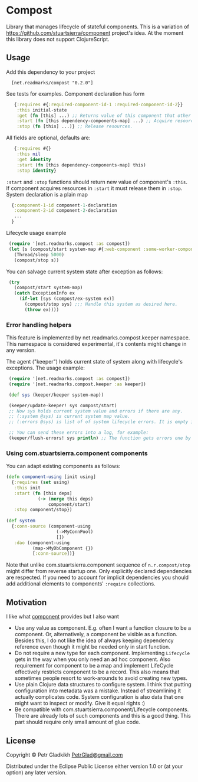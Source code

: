 # Compost

Library that manages lifecycle of stateful components. 
This is a variation of https://github.com/stuartsierra/component project's idea.
At the moment this library does not support ClojureScript.

## Usage

Add this dependency to your project
```
  [net.readmarks/compost "0.2.0"]
```

See tests for examples. Component declaration has form
```clojure
   {:requires #{:required-component-id-1 :required-component-id-2}}
    :this initial-state
    :get (fn [this] ...) ;; Returns value of this component that other components will get as dependency. 
    :start (fn [this dependency-components-map] ...) ;; Acquire resources (open connections, start threads ...)
    :stop (fn [this] ...)} ;; Release resources.
```
All fields are optional, defaults are:
```clojure
   {:requires #{}
    :this nil
    :get identity 
    :start (fn [this dependency-components-map] this)
    :stop identity}
```
`:start` and `:stop` functions should return new value of component's `:this`.
If component acquires resources in `:start` it must release them in `:stop`. 
System declaration is a plain map
```clojure
  {:component-1-id component-1-declaration
   :component-2-id component-2-declaration
   ...
  }
```

Lifecycle usage example
```clojure
 (require '[net.readmarks.compost :as compost])
 (let [s (compost/start system-map #{:web-component :some-worker-component})]
   (Thread/sleep 5000)
   (compost/stop s))
```

You can salvage current system state after exception as follows:
```clojure
 (try
   (compost/start system-map)
   (catch ExceptionInfo ex
     (if-let [sys (compost/ex-system ex)]
       (compost/stop sys) ;;; Handle this system as desired here.
       (throw ex))))
```

### Error handling helpers

This feature is implemented by net.readmarks.compost.keeper namespace.
This namespace is considered experimental, it's contents might change in any version.

The agent ("keeper") holds current state of system along with lifecycle's exceptions.
The usage example:

```clojure
 (require '[net.readmarks.compost :as compost])
 (require '[net.readmarks.compost.keeper :as keeper])

 (def sys (keeper/keeper system-map))

 (keeper/update-keeper! sys compost/start)
 ;; Now sys holds current system value and errors if there are any.
 ;; (:system @sys) is current system map value.
 ;; (:errors @sys) is list of of system lifecycle errors. It is empty if system changes were successful.

 ;; You can send these errors into a log, for example:
 (keeper/flush-errors! sys println) ;; The function gets errors one by one.
```

### Using com.stuartsierra.component components

You can adapt existing components as follows:

```clojure
(defn component-using [init using]
  {:requires (set using)
   :this init
   :start (fn [this deps]
            (-> (merge this deps)
                component/start)
   :stop component/stop})
 
(def system 
  {:conn-source (component-using
                   (->MyConnPool)
                   [])
   :dao (component-using
          (map->MyDbComponent {})
          [:conn-source])}
```

Note that unlike com.stuartsierra.component sequence of `n.r.compost/stop` might differ from reverse startup one.
Only explicitly declared dependencies are respected. If you need to account for implicit dependencies 
you should add additional elements to components' `:require` collections.

## Motivation

I like what [component](https://github.com/stuartsierra/component) provides but I also want
* Use any value as component. E.g. often I want a function closure to be a component. 
  Or, alternatively, a component be visible as a function. Besides this, I do not like the idea of
  always keeping dependency reference even though it might be needed only in start function. 
* Do not require a new type for each component. Implementing `Lifecycle`
  gets in the way when you only need an ad hoc component. Also requirement for component 
  to be a map and implement LifeCycle effectively restricts component to be a record. 
  This also means that sometimes people resort to work-arounds to avoid creating new types.
* Use plain Clojure data structures to configure system. I think that putting configuration into metadata
  was a mistake. Instead of streamlining it actually complicates code. System configuration is also data 
  that one might want to inspect or modify. Give it equal rights :)
* Be compatible with com.stuartsierra.component/Lifecycle components. 
  There are already lots of such components and this is a good thing. 
  This part should require only small amount of glue code.

## License 

Copyright © Petr Gladkikh <PetrGlad@gmail.com>

Distributed under the Eclipse Public License either version 1.0 or (at
your option) any later version.
